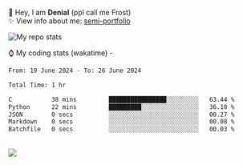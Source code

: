 🤚 Hey, I am **Denial** (ppl call me Frost)  
✨ View info about me: [semi-portfolio](https://frostx.is-a.dev)

<img alt="My repo stats" src="https://github-readme-stats.vercel.app/api?username=FrostX-Official&show_icons=true&theme=radical">

⌚ My coding stats (wakatime) -

<!--START_SECTION:waka-->

```txt
From: 19 June 2024 - To: 26 June 2024

Total Time: 1 hr

C           38 mins         ████████████████░░░░░░░░░   63.44 %
Python      22 mins         █████████░░░░░░░░░░░░░░░░   36.18 %
JSON        0 secs          ░░░░░░░░░░░░░░░░░░░░░░░░░   00.27 %
Markdown    0 secs          ░░░░░░░░░░░░░░░░░░░░░░░░░   00.08 %
Batchfile   0 secs          ░░░░░░░░░░░░░░░░░░░░░░░░░   00.03 %
```

<!--END_SECTION:waka-->
<br>
<img src="https://spotify-github-profile.vercel.app/api/view.svg?uid=31srkkuzzvig3lqyqlakxnoqfz6y&cover_image=true&theme=default&show_offline=true&background_color=0d1117&interchange=false&bar_color=7024ff">
